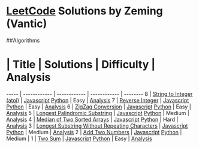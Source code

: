 # [LeetCode](https://leetcode.com/problemset/algorithms/) Solutions by Zeming (Vantic)

##Algorithms
  #   | Title        | Solutions    | Difficulty   | Analysis
----- | ------------ | ------------ | ------------ | --------
8     | [String to Integer (atoi)](https://leetcode.com/problems/string-to-integer-atoi/) | [Javascript](./solutions/8.String_to_Integer/string-to-integer-atoi.js) [Python](./solutions/8.String_to_Integer/string-to-integer-atoi.py) | Easy | [Analysis](./solutions/8.String_to_Integer/README.md)
7     | [Reverse Integer](https://leetcode.com/problems/reverse-integer/) | [Javascript](./solutions/7.Reverse_Integer/reverse-integer.js) [Python](./solutions/7.Reverse_Integer/reverse-integer.py) | Easy | [Analysis](./solutions/7.Reverse_Integer/README.md)
6     | [ZigZag Conversion](https://leetcode.com/problems/zigzag-conversion/) | [Javascript](./solutions/6.ZigZag_Conversion/zigzag-conversion.js) [Python](./solutions/6.ZigZag_Conversion/zigzag-conversion.py) | Easy | [Analysis](./solutions/6.ZigZag_Conversion/README.md)
5     | [Longest Palindromic Substring](https://leetcode.com/problems/longest-palindromic-substring/) | [Javascript](./solutions/5.Longest_Palindromic_Substring/longest-palindromic-substring.js) [Python](./solutions/5.Longest_Palindromic_Substring/longest-palindromic-substring.py) | Medium | [Analysis](./solutions/5.Longest_Palindromic_Substring/README.md)
4     | [Median of Two Sorted Arrays](https://leetcode.com/problems/median-of-two-sorted-arrays/) | [Javascript](./solutions/4.Median_of_Two_Sorted_Arrays/median-of-two-sorted-arrays.js) [Python](./solutions/4.Median_of_Two_Sorted_Arrays/median-of-two-sorted-arrays.py) | Hard | [Analysis](./solutions/4.Median_of_Two_Sorted_Arrays/README.md)
3     | [Longest Substring Without Repeating Characters](https://leetcode.com/problems/longest-substring-without-repeating-characters/) | [Javascript](./solutions/3.Longest_Substring_Without_Repeating_Characters/longest-substring-without-repeating-characters.js) [Python](./solutions/3.Longest_Substring_Without_Repeating_Characters/longest-substring-without-repeating-characters.py) | Medium | [Analysis](./solutions/3.Longest_Substring_Without_Repeating_Characters/README.md)
2     | [Add Two Numbers](https://leetcode.com/problems/add-two-numbers/) | [Javascript](./solutions/2.Add_Two_Numbers/add-two-numbers.js) [Python](./solutions/2.Add_Two_Numbers/add-two-numbers.py) | Medium | 
1     | [Two Sum](https://leetcode.com/problems/two-sum/) | [Javascript](./solutions/1.Two_Sum/two-sum.js) [Python](./solutions/1.Two_Sum/two-sum.py) | Easy | [Analysis](./solutions/1.Two_Sum/README.md)
